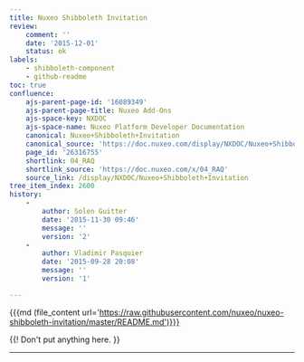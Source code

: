 ```yaml
---
title: Nuxeo Shibboleth Invitation
review:
    comment: ''
    date: '2015-12-01'
    status: ok
labels:
    - shibboleth-component
    - github-readme
toc: true
confluence:
    ajs-parent-page-id: '16089349'
    ajs-parent-page-title: Nuxeo Add-Ons
    ajs-space-key: NXDOC
    ajs-space-name: Nuxeo Platform Developer Documentation
    canonical: Nuxeo+Shibboleth+Invitation
    canonical_source: 'https://doc.nuxeo.com/display/NXDOC/Nuxeo+Shibboleth+Invitation'
    page_id: '26316755'
    shortlink: 04_RAQ
    shortlink_source: 'https://doc.nuxeo.com/x/04_RAQ'
    source_link: /display/NXDOC/Nuxeo+Shibboleth+Invitation
tree_item_index: 2600
history:
    -
        author: Solen Guitter
        date: '2015-11-30 09:46'
        message: ''
        version: '2'
    -
        author: Vladimir Pasquier
        date: '2015-09-28 20:08'
        message: ''
        version: '1'

---
```

{{{md (file_content url='https://raw.githubusercontent.com/nuxeo/nuxeo-shibboleth-invitation/master/README.md')}}}

{{! Don't put anything here. }}

* * *
